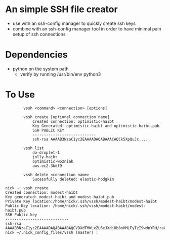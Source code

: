 # An simple SSH file creator
* use with an ssh-config manager to quickly create ssh keys
* combine with an ssh-config manager tool in order to have minimal pain setup of ssh connections

# Dependencies
* python on the system path 
    * verify by running /usr/bin/env python3


# To Use

```
        vssh <command> <connection> [options]

        vssh create [optional connection name]
            Created connection: optimistic-haibt
            Key Generated: optimistic-haibt and optimistic-haibt.pub
            SSH PUBLIC KEY
            ----------------------------
            ssh-rsa AAAAB3NzaC1yc2EAAAADAQABAAACAQCk5XpQuJc.....

        vssh list
            do-droplet-1
            jolly-haibt
            optimistic-wozniak
            aws-ec2-3kdf9

        vssh delete <connection name>
            Sucessfully deleted: elastic-hodgkin
```


```
nick ~: vssh create 
Created connection: modest-haibt
Key generated: modest-haibt and modest-haibt.pub
Private Key location:/home/nick/.ssh/vssh/modest-haibt/modest-haibt
Public Key location: /home/nick/.ssh/vssh/modest-haibt/modest-haibt.pub
SSH Public key
----------------------------
ssh-rsa AAAAB3NzaC1yc2EAAAADAQABAAABAQCVDXdTMWLxZL6eJXdjUb8oHMLFyTzI9wdnYRH/raXsxa7bCLEaS7ohQ+DR5eKfnJ7x4pQM43/Vxyj3/45kreCxZKmbLKzQEOidYvzBisa+8VieW2qxlseyVXCrB1YnAs/s+MkAEBehX2g5nxaqedseoqkh9pVi1hrnh5haWYCV6iANY7Yh9k0rPSZF6h2S8CygtpqHrWQq7u/p7uA6H+T3H0tguDV35F3gMcn0Qhy5f7ri4lVvIRUlRq7XQJPJzksFFpdEbO6sf/Gd4kqxKsM1zl9IEi9Wd/EdDWBZGv5zOOXtUD2ltDX8urRBCvhisgZITbsbdCCVxRbfcklgA4kH
nick ~/.nick_config_files/vssh (master) :
```
